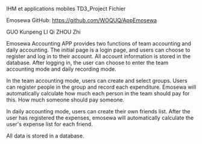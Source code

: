 IHM et applications mobiles
TD3_Project Fichier

Emosewa
GitHub: https://github.com/WOQUQ/AppEmosewa

GUO Kunpeng
LI Qi
ZHOU Zhi


Emosewa Accounting APP provides two functions of team accounting and daily accounting.
The initial page is a login page, and users can choose to register and log in to their account. All account information is stored in the database. After logging in, the user can choose to enter the team accounting mode and daily recording mode.


In the team accounting mode, users can create and select groups. Users can register people in the group and record each expenditure. Emosewa will automatically calculate how much each person in the team should pay for this. How much someone should pay someone.



In daily accounting mode, users can create their own friends list. After the user has registered the expenses, emosewa will automatically calculate the user's expense list for each friend.


All data is stored in a database.

